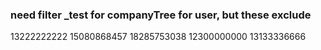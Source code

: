 ### need filter _test for companyTree for user, but these exclude
13222222222
15080868457
18285753038
12300000000
13133336666
